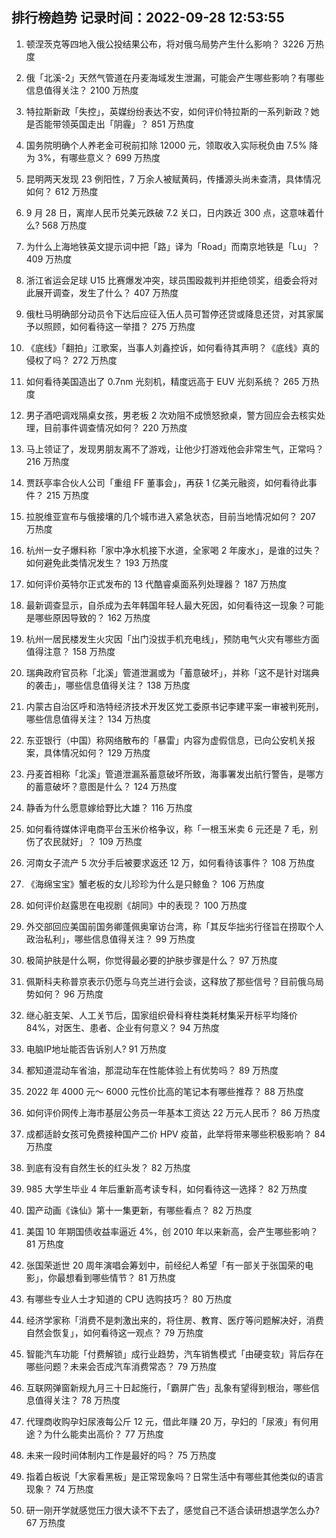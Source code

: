 
## 排行榜趋势 记录时间：2022-09-28 12:53:55
  
  1. 顿涅茨克等四地入俄公投结果公布，将对俄乌局势产生什么影响？ 3226 万热度
    
  2. 俄「北溪-2」天然气管道在丹麦海域发生泄漏，可能会产生哪些影响？有哪些信息值得关注？ 2100 万热度
    
  3. 特拉斯新政「失控」，英媒纷纷表达不安，如何评价特拉斯的一系列新政？她是否能带领英国走出「阴霾」？ 851 万热度
    
  4. 国务院明确个人养老金可税前扣除 12000 元，领取收入实际税负由 7.5% 降为 3%，有哪些意义？ 699 万热度
    
  5. 昆明两天发现 23 例阳性，7 万余人被赋黄码，传播源头尚未查清，具体情况如何？ 612 万热度
    
  6. 9 月 28 日，离岸人民币兑美元跌破 7.2 关口，日内跌近 300 点，这意味着什么? 568 万热度
    
  7. 为什么上海地铁英文提示词中把「路」译为「Road」而南京地铁是「Lu」？ 409 万热度
    
  8. 浙江省运会足球 U15 比赛爆发冲突，球员围殴裁判并拒绝领奖，组委会将对此展开调查，发生了什么？ 407 万热度
    
  9. 俄杜马明确部分动员令下达后应征入伍人员可暂停还贷或降息还贷，对其家属予以照顾，如何看待这一举措？ 275 万热度
    
  10. 《底线》「翻拍」江歌案，当事人刘鑫控诉，如何看待其声明？《底线》真的侵权了吗？ 272 万热度
    
  11. 如何看待美国造出了 0.7nm 光刻机，精度远高于 EUV 光刻系统？ 265 万热度
    
  12. 男子酒吧调戏隔桌女孩，男老板 2 次劝阻不成愤怒掀桌，警方回应会去核实处理，目前事件调查情况如何？ 220 万热度
    
  13. 马上领证了，发现男朋友离不了游戏，让他少打游戏他会非常生气，正常吗？ 216 万热度
    
  14. 贾跃亭率合伙人公司「重组 FF 董事会」，再获 1 亿美元融资，如何看待此事件？ 215 万热度
    
  15. 拉脱维亚宣布与俄接壤的几个城市进入紧急状态，目前当地情况如何？ 207 万热度
    
  16. 杭州一女子爆料称「家中净水机接下水道，全家喝 2 年废水」，是谁的过失？如何避免此类情况发生？ 193 万热度
    
  17. 如何评价英特尔正式发布的 13 代酷睿桌面系列处理器？ 187 万热度
    
  18. 最新调查显示，自杀成为去年韩国年轻人最大死因，如何看待这一现象？可能是哪些原因导致的？ 162 万热度
    
  19. 杭州一居民楼发生火灾因「出门没拔手机充电线」，预防电气火灾有哪些方面值得注意？ 158 万热度
    
  20. 瑞典政府官员称「北溪」管道泄漏或为「蓄意破坏」，并称「这不是针对瑞典的袭击」，哪些信息值得关注？ 138 万热度
    
  21. 内蒙古自治区呼和浩特经济技术开发区党工委原书记李建平案一审被判死刑，哪些信息值得关注？ 134 万热度
    
  22. 东亚银行（中国）称网络散布的「暴雷」内容为虚假信息，已向公安机关报案，具体情况如何？ 129 万热度
    
  23. 丹麦首相称「北溪」管道泄漏系蓄意破坏所致，海事署发出航行警告，是哪方的蓄意破坏？意图是什么？ 124 万热度
    
  24. 静香为什么愿意嫁给野比大雄？ 116 万热度
    
  25. 如何看待媒体评电商平台玉米价格争议，称「一根玉米卖 6 元还是 7 毛，别伤了农民就好」？ 109 万热度
    
  26. 河南女子流产 5 次分手后被要求返还 12 万，如何看待该事件？ 108 万热度
    
  27. 《海绵宝宝》蟹老板的女儿珍珍为什么是只鲸鱼？ 106 万热度
    
  28. 如何评价赵露思在电视剧《胡同》中的表现？ 100 万热度
    
  29. 外交部回应美国前国务卿蓬佩奥窜访台湾，称「其反华拙劣行径旨在捞取个人政治私利」，哪些信息值得关注？ 99 万热度
    
  30. 极简护肤是什么啊，你觉得最必要的护肤步骤是什么？ 97 万热度
    
  31. 佩斯科夫称普京表示仍愿与乌克兰进行会谈，这释放了那些信号？目前俄乌局势如何？ 96 万热度
    
  32. 继心脏支架、人工关节后，国家组织骨科脊柱类耗材集采开标平均降价 84%，对医生、患者、企业有何意义？ 94 万热度
    
  33. 电脑IP地址能否告诉别人? 91 万热度
    
  34. 都知道混动车省油，那混动车在性能体验上有优势吗？ 89 万热度
    
  35. 2022 年 4000 元～ 6000 元性价比高的笔记本有哪些推荐？ 88 万热度
    
  36. 如何评价网传上海市基层公务员一年基本工资达 22 万元人民币？ 86 万热度
    
  37. 成都适龄女孩可免费接种国产二价 HPV 疫苗，此举将带来哪些积极影响？ 84 万热度
    
  38. 到底有没有自然生长的红头发？ 82 万热度
    
  39. 985 大学生毕业 4 年后重新高考读专科，如何看待这一选择？ 82 万热度
    
  40. 国产动画《诛仙》第十一集更新，有哪些看点？ 82 万热度
    
  41. 美国 10 年期国债收益率逼近 4%，创 2010 年以来新高，会产生哪些影响？ 81 万热度
    
  42. 张国荣逝世 20 周年演唱会筹划中，前经纪人希望「有一部关于张国荣的电影」，你最想看到哪些情节？ 81 万热度
    
  43. 有哪些专业⼈⼠才知道的 CPU 选购技巧？ 80 万热度
    
  44. 经济学家称「消费不是刺激出来的，将住房、教育、医疗等问题解决好，消费自然会恢复」，如何看待这一观点？ 79 万热度
    
  45. 智能汽车功能「付费解锁」成行业趋势，汽车销售模式「由硬变软」背后存在哪些问题？未来会否成汽车消费常态？ 79 万热度
    
  46. 互联网弹窗新规九月三十日起施行，「霸屏广告」乱象有望得到根治，哪些信息值得关注？ 78 万热度
    
  47. 代理商收购孕妇尿液每公斤 12 元，借此年赚 20 万，孕妇的「尿液」有何用途？为什么能卖出高价？ 77 万热度
    
  48. 未来一段时间体制内工作是最好的吗？ 75 万热度
    
  49. 指着白板说「大家看黑板」是正常现象吗？日常生活中有哪些其他类似的语言现象？ 74 万热度
    
  50. 研一刚开学就感觉压力很大读不下去了，感觉自己不适合读研想退学怎么办? 67 万热度
    